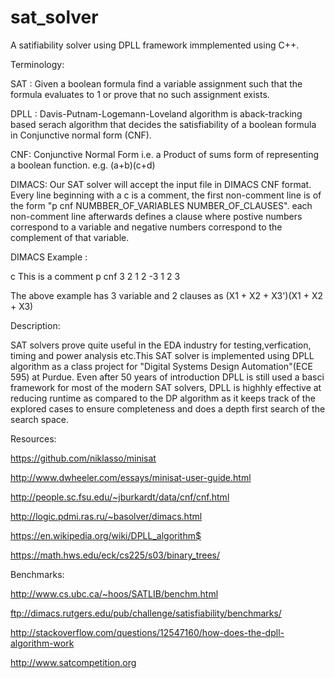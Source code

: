 sat_solver
==========

A satifiability solver using DPLL framework immplemented using C++. 

Terminology:

SAT : Given a boolean formula find a variable assignment such that the formula evaluates to 1 or prove that no such assignment exists.

DPLL : Davis-Putnam-Logemann-Loveland algorithm is aback-tracking based serach algorithm that decides the satisfiability of a boolean formula in Conjunctive normal form (CNF).

CNF: Conjunctive Normal Form i.e. a Product of sums form of representing a boolean function. e.g. (a+b)(c+d)

DIMACS: Our SAT solver will accept the input file in DIMACS CNF format. Every line beginning with a c is a comment, the first non-comment line is of the form "p cnf NUMBBER_OF_VARIABLES NUMBER_OF_CLAUSES". each non-comment line afterwards defines a clause where postive numbers correspond to a variable and negative numbers correspond to the complement of that variable.

DIMACS Example : 

c This is a comment
p cnf 3 2
1 2 -3
1 2 3

The above example has 3 variable and 2 clauses as (X1 + X2 + X3')(X1 + X2 + X3)

Description:

SAT solvers prove quite useful in the EDA industry for testing,verfication, timing and power analysis etc.This SAT solver is implemented using DPLL algorithm as a class project for "Digital Systems Design Automation"(ECE 595) at Purdue. Even after 50 years of introduction DPLL is still used a basci framework for most of the modern SAT solvers, DPLL is highhly effective at reducing runtime as compared to the DP algorithm as it keeps track of the explored cases to ensure completeness and does a depth first search of the search space.

Resources:

https://github.com/niklasso/minisat

http://www.dwheeler.com/essays/minisat-user-guide.html

http://people.sc.fsu.edu/~jburkardt/data/cnf/cnf.html

http://logic.pdmi.ras.ru/~basolver/dimacs.html

https://en.wikipedia.org/wiki/DPLL_algorithm$

https://math.hws.edu/eck/cs225/s03/binary_trees/

Benchmarks:

http://www.cs.ubc.ca/~hoos/SATLIB/benchm.html

ftp://dimacs.rutgers.edu/pub/challenge/satisfiability/benchmarks/

http://stackoverflow.com/questions/12547160/how-does-the-dpll-algorithm-work

http://www.satcompetition.org
